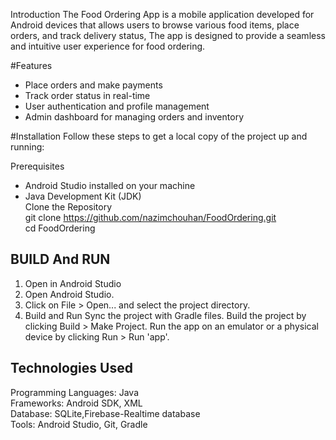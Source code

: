 Introduction
The Food Ordering App is a mobile application developed for Android devices 
that allows users to browse various food items, place orders, and track delivery status,
The app is designed to provide a seamless and intuitive user experience for food ordering.

#Features
- Place orders and make payments
- Track order status in real-time
- User authentication and profile management
- Admin dashboard for managing orders and inventory

#Installation
Follow these steps to get a local copy of the project up and running:

Prerequisites
- Android Studio installed on your machine
- Java Development Kit (JDK)<Br>
Clone the Repository<Br>
git clone https://github.com/nazimchouhan/FoodOrdering.git<Br>
cd FoodOrdering

## BUILD And RUN
1) Open in Android Studio
2) Open Android Studio.
3) Click on File > Open... and select the project directory.
4) Build and Run Sync the project with Gradle files.
Build the project by clicking Build > Make Project.
Run the app on an emulator or a physical device by clicking Run > Run 'app'.

## Technologies Used
Programming Languages: Java<Br>
Frameworks: Android SDK, XML<Br>
Database: SQLite,Firebase-Realtime database<Br>
Tools: Android Studio, Git, Gradle

